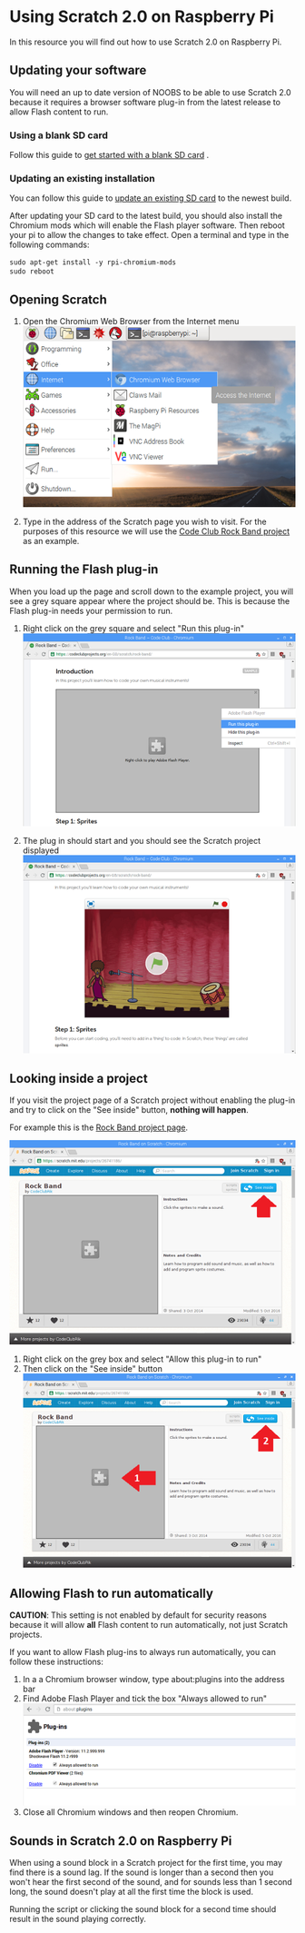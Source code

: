 # Using Scratch 2.0 on Raspberry Pi

In this resource you will find out how to use Scratch 2.0 on Raspberry Pi.

## Updating your software

You will need an up to date version of NOOBS to be able to use Scratch 2.0 because it requires a browser software plug-in from the latest release to allow Flash content to run.

### Using a blank SD card

Follow this guide to [get started with a blank SD card](https://www.raspberrypi.org/learning/software-guide/quickstart/) .

### Updating an existing installation
You can follow this guide to [update an existing SD card](https://www.raspberrypi.org/learning/software-guide/update-sd-card/) to the newest build.

After updating your SD card to the latest build, you should also install the Chromium mods which will enable the Flash player software. Then reboot your pi to allow the changes to take effect. Open a terminal and type in the following commands:

```
sudo apt-get install -y rpi-chromium-mods
sudo reboot
```

## Opening Scratch
1. Open the Chromium Web Browser from the Internet menu
	![Opening Chromium](images/open-chromium.png)

2. Type in the address of the Scratch page you wish to visit. For the purposes of this resource we will use the [Code Club Rock Band project](https://www.codeclubprojects.org/en-GB/scratch/) as an example.

## Running the Flash plug-in

When you load up the page and scroll down to the example project, you will see a grey square appear where the project should be. This is because the Flash plug-in needs your permission to run.

1. Right click on the grey square and select "Run this plug-in"
	![Running the plug-in](images/run-this-plugin.png)

2. The plug in should start and you should see the Scratch project displayed
	![Scratch works](images/scratch-works.png)

## Looking inside a project

If you visit the project page of a Scratch project without enabling the plug-in and try to click on the "See inside" button, **nothing will happen**. 

For example this is the [Rock Band project page](https://scratch.mit.edu/projects/26741186/).

![Scratch project](images/scratch-project.png)

1. Right click on the grey box and select "Allow this plug-in to run"
2. Then click on the "See inside" button
	![Enable plug-in first](images/enable-plugin-first.png)

## Allowing Flash to run automatically

**CAUTION**: This setting is not enabled by default for security reasons because it will allow **all** Flash content to run automatically, not just Scratch projects. 

If you want to allow Flash plug-ins to always run automatically, you can follow these instructions:

1. In a a Chromium browser window, type about:plugins into the address bar
2. Find Adobe Flash Player and tick the box "Always allowed to run"
	![About plug-ins](images/about-plugins.png)
3. Close all Chromium windows and then reopen Chromium.


## Sounds in Scratch 2.0 on Raspberry Pi

When using a sound block in a Scratch project for the first time, you may find there is a sound lag. If the sound is longer than a second then you won't hear the first second of the sound, and for sounds less than 1 second long, the sound doesn't play at all the first time the block is used. 

Running the script or clicking the sound block for a second time should result in the sound playing correctly.
